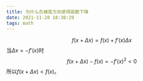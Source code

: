 ```yaml
---
title: 为什么负梯度方向使得函数下降
date: 2021-11-28 18:38:29
tags: math
---
```



$$
f(x+\Delta x)=f(x)+f'(x)\Delta x
$$
当$\Delta x=-f'(x)$时
$$
f(x+\Delta x)-f(x)=-f'(x)^2<0
$$
所以$f(x+\Delta x)<f(x)$。

